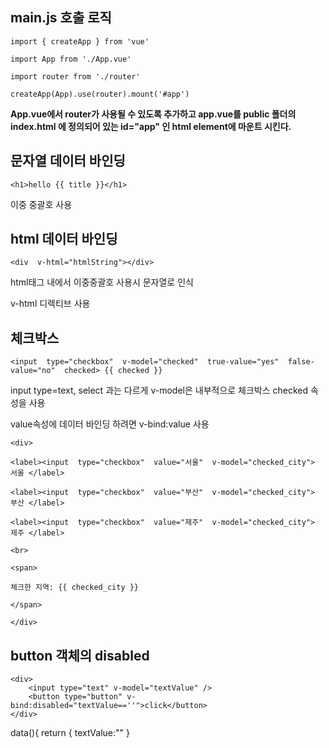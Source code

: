 ## main.js 호출 로직


    import { createApp } from 'vue'
    
    import App from './App.vue'
    
    import router from './router' 
    
    createApp(App).use(router).mount('#app')  

**App.vue에서 router가 사용될 수 있도록 추가하고 app.vue를 public 폴더의 index.html 에 정의되어 있는
id="app" 인 html element에 마운트 시킨다.**

  
  

## 문자열 데이터 바인딩

    <h1>hello {{ title }}</h1>

이중 중괄호 사용

  

## html 데이터 바인딩

    <div  v-html="htmlString"></div>

html태그 내에서 이중중괄호 사용시 문자열로 인식

v-html 디렉티브 사용


  

## 체크박스

    <input  type="checkbox"  v-model="checked"  true-value="yes"  false-value="no"  checked> {{ checked }}

input type=text, select 과는 다르게 v-model은 내부적으로 체크박스 checked 속성을 사용

value속성에 데이터 바인딩 하려면 v-bind:value 사용

    <div>
    
    <label><input  type="checkbox"  value="서울"  v-model="checked_city"> 서울 </label>
    
    <label><input  type="checkbox"  value="부산"  v-model="checked_city"> 부산 </label>
    
    <label><input  type="checkbox"  value="제주"  v-model="checked_city"> 제주 </label>
    
    <br>
    
    <span>
    
    체크한 지역: {{ checked_city }}
    
    </span> 
    
    </div>


## button 객체의 disabled

    <div>
        <input type="text" v-model="textValue" />
        <button type="button" v-bind:disabled="textValue==''">click</button>
    </div>

 data(){
     return {
         textValue:""
     }

     
